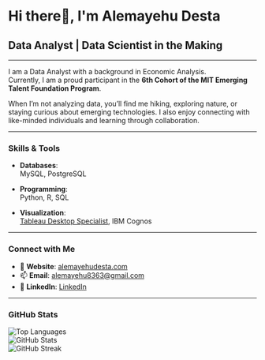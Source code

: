 # Hi there👋, I'm Alemayehu Desta  

## Data Analyst | Data Scientist in the Making  

---

I am a Data Analyst with a background in Economic Analysis.  
Currently, I am a proud participant in the **6th Cohort of the MIT Emerging  
Talent Foundation Program**.  

When I’m not analyzing data, you’ll find me hiking, exploring nature, or  
staying curious about emerging technologies. I also enjoy connecting with  
like-minded individuals and learning through collaboration.  

---

### Skills & Tools  

- **Databases**:  
  MySQL, PostgreSQL  

- **Programming**:  
  Python, R, SQL  

- **Visualization**:  
  [Tableau Desktop Specialist](https://www.credly.com/earner/earned/badge/d436c455-1f5a-4e5e-a8af-9f904d2ea1b2),
  IBM Cognos  

---

### Connect with Me  

- 📝 **Website**: [alemayehudesta.com](https://alemayehudesta.com)
- 📫 **Email**: [alemayehu8363@gmail.com](mailto:alemayehu8363@gmail.com)
- 🔗 **LinkedIn**: [LinkedIn](https://linkedin.com/in/alemayehu-desta)

---

### GitHub Stats  

![Top Languages](https://github-readme-stats.vercel.app/api/top-langs?username=alemayehu-desta&show_icons=true&locale=en&layout=compact)  
![GitHub Stats](https://github-readme-stats.vercel.app/api?username=alemayehu-desta&show_icons=true&locale=en)  
![GitHub Streak](https://github-readme-streak-stats.herokuapp.com/?user=alemayehu-desta)  
